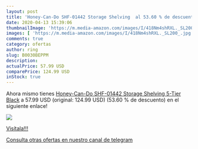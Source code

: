 ```yaml
---
layout: post
title: 'Honey-Can-Do SHF-01442 Storage Shelving  al 53.60 % de descuento'
date: 2020-04-13 15:39:06
thumbnailImage: 'https://m.media-amazon.com/images/I/418Nm4shRXL._SL200_.jpg'
images: [ 'https://m.media-amazon.com/images/I/418Nm4shRXL._SL200_.jpg' ]
comments: true
category: ofertas
author: ring
slug: B0030BEPPM
description:
actualPrice: 57.99 USD
comparePrice: 124.99 USD
inStock: true
---
```


Ahora mismo tienes [Honey-Can-Do SHF-01442 Storage Shelving  5-Tier  Black](https://www.amazon.com/dp/B0030BEPPM/?tag=redken08-20) a 57.99 USD (original: 124.99 USD) (53.60 %  de descuento) en el siguiente enlace!

[![](https://m.media-amazon.com/images/I/418Nm4shRXL._SL200_.jpg)](https://www.amazon.com/dp/B0030BEPPM/?tag=redken08-20)

[Visítala!!!](https://www.amazon.com/dp/B0030BEPPM/?tag=redken08-20)

[Consulta otras ofertas en nuestro canal de telegram](https://t.me/s/ofertas25)
